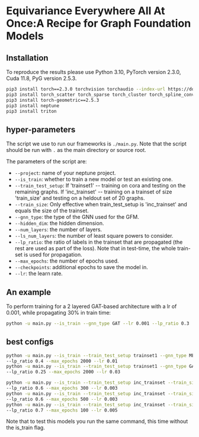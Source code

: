 # Equivariance Everywhere All At Once:A Recipe for Graph Foundation Models

[PyG]: https://pytorch-geometric.readthedocs.io/en/latest/

## Installation ##
To reproduce the results please use Python 3.10, PyTorch version 2.3.0, Cuda 11.8, PyG version 2.5.3.

```bash
pip3 install torch==2.3.0 torchvision torchaudio --index-url https://download.pytorch.org/whl/cu118
pip3 install torch_scatter torch_sparse torch_cluster torch_spline_conv -f https://data.pyg.org/whl/torch-2.3.0+cu118.html
pip3 install torch-geometric==2.5.3
pip3 install neptune
pip3 install triton
```

## hyper-parameters

The script we use to run our frameworks is ``./main.py``.
Note that the script should be run with ``.`` as the main directory or source root.

The parameters of the script are:
- ``--project``: name of your neptune project.
- ``--is_train``: whether to train a new model or test an existing one.
- ``--train_test_setup``: If 'trainset1' -- training on cora and testing on the remaining graphs. If 'inc_trainset' -- training on a trainset of size 'train_size' and testing on a heldout set of 20 graphs.
- ``--train_size``: Only effective when train_test_setup is 'inc_trainset' and equals the size of the trainset.
- ``--gnn_type``: the type of the GNN used for the GFM.
- ``--hidden_dim``: the hidden dimension.
- ``--num_layers``: the number of layers.
- ``--ls_num_layers``: the number of least square powers to consider.
- ``--lp_ratio``: the ratio of labels in the trainset that are propagated (the rest are used as part of the loss). Note that in test-time, the whole train-set is used for propagation.
- ``--max_epochs``: the number of epochs used.
- ``--checkpoints``: additional epochs to save the model in.
- ``--lr``: the learn rate.

## An example

To perform training for a 2 layered GAT-based architecture with a lr of 0.001, while propagating 30% in train time: 
```bash
python -u main.py --is_train --gnn_type GAT --lr 0.001 --lp_ratio 0.3
```

## best configs
```bash
python -u main.py --is_train --train_test_setup trainset1 --gnn_type MEAN_GNN --hidden_dim 16 --num_layers 2
--lp_ratio 0.4 --max_epochs 2000 --lr 0.01 
python -u main.py --is_train --train_test_setup trainset1 --gnn_type GAT --hidden_dim 16 --num_layers 2
--lp_ratio 0.25 --max_epochs 2000 --lr 0.03 

python -u main.py --is_train --train_test_setup inc_trainset --train_size 5 --gnn_type MEAN_GNN --hidden_dim 16 --num_layers 2
--lp_ratio 0.6 --max_epochs 300 --lr 0.003 
python -u main.py --is_train --train_test_setup inc_trainset --train_size 7 --gnn_type MEAN_GNN --hidden_dim 16 --num_layers 2
--lp_ratio 0.6 --max_epochs 500 --lr 0.003 
python -u main.py --is_train --train_test_setup inc_trainset --train_size 9 --gnn_type MEAN_GNN --hidden_dim 16 --num_layers 2
--lp_ratio 0.7 --max_epochs 100 --lr 0.005 
```

Note that to test this models you run the same command, this time without the is_train flag.
